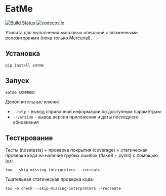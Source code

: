 # EatMe #

[![Build Status](https://drone.io/bitbucket.org/KulaPard/eatme/status.png)](https://drone.io/bitbucket.org/KulaPard/eatme/latest)
[![codecov.io](https://codecov.io/bitbucket/KulaPard/eatme/coverage.svg?branch=default)](https://codecov.io/bitbucket/KulaPard/eatme?branch=default)

Утилита для выполнения массовых операций с вложенными репозиториями
(пока только Mercurial). 

## Установка ##
```
pip install eatme
```

## Запуск ##
```
eatme COMMAND
```

Дополнительные ключи:

- `--help` - вывод справочной информации по доступным параметрам
- `--version` - вывод версии приложения и даты последнего обновления

## Тестирование ##
Тесты (nosetests) + проверка покрытия (coverage) + статическая проверка кода на наличие грубых ошибок (flake8 + pylint)
с помощью [tox](https://pypi.python.org/pypi/tox):
```
tox --skip-missing-interpreters --recreate
```

Тщательная статическая проверка кода:
```
tox -e check --skip-missing-interpreters --recreate
```